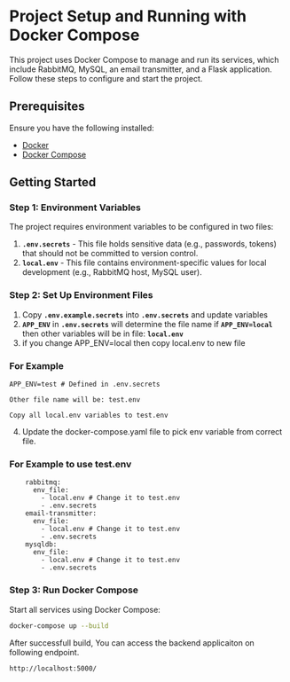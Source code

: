 # Project Setup and Running with Docker Compose

This project uses Docker Compose to manage and run its services, which include RabbitMQ, MySQL, an email transmitter, and a Flask application. Follow these steps to configure and start the project.

## Prerequisites
Ensure you have the following installed:
- [Docker](https://docs.docker.com/get-docker/)
- [Docker Compose](https://docs.docker.com/compose/install/)

## Getting Started

### Step 1: Environment Variables
The project requires environment variables to be configured in two files:
1. **`.env.secrets`** - This file holds sensitive data (e.g., passwords, tokens) that should not be committed to version control.
2. **`local.env`** - This file contains environment-specific values for local development (e.g., RabbitMQ host, MySQL user).

### Step 2: Set Up Environment Files
1. Copy **`.env.example.secrets`** into **`.env.secrets`** and update variables
2. **`APP_ENV`** in **`.env.secrets`** will determine the file name if **`APP_ENV=local`** then other variables will be in file: **`local.env`**
3. if you change APP_ENV=local then copy local.env to new file

### For Example 
```
APP_ENV=test # Defined in .env.secrets

Other file name will be: test.env

Copy all local.env variables to test.env

```

4. Update the docker-compose.yaml file to pick env variable from correct file.

### For Example to use test.env

```
    rabbitmq:
      env_file:
        - local.env # Change it to test.env
        - .env.secrets
    email-transmitter:
      env_file:
        - local.env # Change it to test.env
        - .env.secrets
    mysqldb:
      env_file:
        - local.env # Change it to test.env
        - .env.secrets

```

### Step 3: Run Docker Compose
Start all services using Docker Compose:
```bash
docker-compose up --build

```

After successfull build, You can access the backend applicaiton on following endpoint.

```
http://localhost:5000/

```
